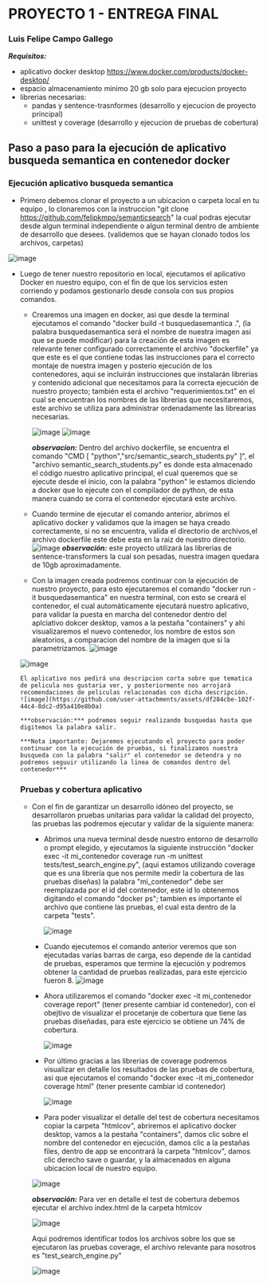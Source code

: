 # PROYECTO 1 - ENTREGA FINAL
### Luis Felipe Campo Gallego

***Requisitos:*** 
- aplicativo docker desktop https://www.docker.com/products/docker-desktop/
- espacio almacenamiento minimo 20 gb solo para ejecucion proyecto
- librerias necesarias:
   - pandas y sentence-trasnformes (desarrollo y ejecucion de proyecto principal)
   - unittest y coverage (desarrollo y ejecucion de pruebas de cobertura) 
  
## Paso a paso para la ejecución de aplicativo busqueda semantica en contenedor docker
### Ejecución aplicativo busqueda semantica
- Primero debemos clonar el proyecto a un ubicacion o carpeta local en tu equipo , lo clonaremos con la instruccion "git clone https://github.com/felipkmpo/semanticsearch" la cual podras ejecutar desde algun terminal independiente o algun terminal dentro de ambiente de desarrollo que desees. (validemos que se hayan clonado todos los archivos, carpetas)

![image](https://github.com/user-attachments/assets/77b79883-822f-4f94-a35c-73c6929ad287)

- Luego de tener nuestro repositorio en local, ejecutamos el aplicativo Docker en nuestro equipo, con el fin de que los servicios esten corriendo y podamos gestionarlo desde consola con sus propios comandos.
  
    - Crearemos una imagen en docker, asi que desde la terminal ejecutamos el comando "docker build -t busquedasemantica .", (la palabra busquedasemantica será el nombre de nuestra imagen asi que se puede 
      modificar) para la creación de esta imagen es relevante tener configurado correctamente el archivo "dockerfile" ya que este es el que contiene todas las instrucciones para el correcto montaje de nuestra 
      imagen y posterio ejecución de los contenedores, aqui se incluirán instrucciones que instalarán librerias y contenido adicional que necesitamos para la correcta ejecución de nuestro proyecto; también 
      esta el archivo "requerimientos.txt" en el cual se encuentran los nombres de las librerias que necesitaremos, este archivo se utiliza para administrar ordenadamente las librearias necesarias.
  
      ![image](https://github.com/user-attachments/assets/f290ba7f-6f74-4b4a-9f55-b14cc9cbf004)
      ![image](https://github.com/user-attachments/assets/857fbddf-9ebf-4409-943d-8296bf5e9cb8)

        ***observacion:*** Dentro del archivo dockerfile, se encuentra el comando "CMD [ "python","src/semantic_search_students.py" ]", el "archivo semantic_search_students.py" es donde esta almacenado
        el código nuestro aplicativo principal, el cual queremos que se ejecute desde el inicio, con la palabra "python" le estamos diciendo a docker que lo ejecute con el compilador de python, de esta manera 
        cuando se corra el contenedor ejecutará este archivo.
    - Cuando termine de ejecutar el comando anterior, abrimos el aplicativo docker y validamos que la imagen  se haya creado correctamente, si no se encuentra, valida el directorio de archivos,el archivo 
    dockerfile este debe esta en la raiz de nuestro directorio.
      ![image](https://github.com/user-attachments/assets/ae2aaf60-44b3-4ac1-8b3f-494bd6080315)
        ***observación:*** este proyecto utilizará las librerias de sentence-transformers la cual son pesadas, nuestra imagen quedara de 10gb aproximadamente.
    - Con la imagen creada podremos continuar con la ejecución de nuestro proyecto, para esto ejecutaremos el comando "docker run -it busquedasemantica" en nuestra terminal, con esto se creará el contenedor, 
    el cual automáticamente ejecutará nuestro aplicativo, para validar la puesta en marcha del contenedor dentro del aplciativo dokcer desktop, vamos a la pestaña "containers" y ahi visualizaremos el nuevo 
     contenedor, los nombre de estos son aleatorios, a comparacion del nombre de la imagen que si la parametrizamos.
     ![image](https://github.com/user-attachments/assets/a998316a-bb5d-4448-8471-9818cd08138c)

     ![image](https://github.com/user-attachments/assets/1b04d739-d643-4066-99d4-54288761c489)

      El aplicativo nos pedirá una descripcion corta sobre que tematica de pelicula nos gustaria ver, y posteriormente nos arrojará recomendaciones de peliculas relacionadas con dicha descripción.
      ![image](https://github.com/user-attachments/assets/df284cbe-102f-44c4-8dc2-d95a410e8b0a)

      ***observación:*** podremos seguir realizando busquedas hasta que digitemos la palabra salir.
 
      ***Nota importante: Dejaremos ejecutando el proyecto para poder continuar con la ejecución de pruebas, si finalizamos nuestra busqueda con la palabra "salir" el contenedor se detendra y no
      podremos seguuir utilizando la linea de comandos dentro del contenedor***

  ### Pruebas y cobertura aplicativo

   - Con el fin de garantizar un desarrollo idóneo del proyecto, se desarrollaron pruebas unitarias para validar la calidad del proyecto, las pruebas las podremos ejecutar y validar de la siguiente manera:
     
        - Abrimos una nueva terminal desde nuestro entorno de desarrollo o prompt elegido, y ejecutamos la siguiente instrucción "docker exec -it mi_contenedor coverage run -m unittest 
          tests/test_search_engine.py", (aqui estamos utilizando coverage que es una librería que nos permite medir la cobertura de las pruebas diseñas) la palabra "mi_contenedor" debe ser reemplazada por el 
          id del contenedor, este id lo obtenemos digitando el comando "docker ps"; tambien es importante el archivo que contiene las pruebas, el cual esta dentro de la carpeta "tests".
  
          ![image](https://github.com/user-attachments/assets/2b1ad691-c2c6-4761-ba53-7a5c9b2e33a2)

        - Cuando ejecutemos el comando anterior veremos que son ejecutadas varias barras de carga, eso depende de la cantidad de pruebas, esperamos que termine la ejecución y podremos obtener la cantidad
          de pruebas realizadas, para este ejercicio fueron 8.
          ![image](https://github.com/user-attachments/assets/8cfcc494-6d91-473e-be10-12bd21757937)

        - Ahora utilizaremos el comando "docker exec -it mi_contenedor coverage report" (tener presente cambiar id contenedor), con el obejtivo de visualizar el procetanje de cobertura que tiene las pruebas
          diseñadas, para este ejercicio se obtiene un 74% de cobertura.

          ![image](https://github.com/user-attachments/assets/4f204491-e8f1-44d1-9904-a11cb824d5cd)

        - Por último gracias a las librerias de coverage podremos visualizar en detalle los resultados de las pruebas de cobertura, asi que ejecutamos el comando "docker exec -it mi_contenedor  coverage html"
          (tener presente cambiar id contenedor)
          
          ![image](https://github.com/user-attachments/assets/ba054312-fa92-46f3-9a78-3e74d9d9d0af)

        - Para poder visualizar el detalle del test de cobertura necesitamos copiar la carpeta "htmlcov", abriremos el aplicativo docker desktop, vamos a la pestaña "containers", damos clic sobre el nombre             del contenedor en ejecución, damos clic a la pestañas files, dentro de app se encontrará la carpeta "htmlcov", damos clic derecho save o guardar, y la almacenados en alguna ubicacion local de nuestro          equipo.
          
        ![image](https://github.com/user-attachments/assets/97fcd073-e3a8-49a7-8dee-70a7b99a200a)



     ***observación:*** Para ver en detalle el test de cobertura debemos ejecutar el archivo index.html de la carpeta htmlcov

        ![image](https://github.com/user-attachments/assets/acf91519-b920-4c96-9aeb-06a85e719cc8)

        Aqui podremos identificar todos los archivos sobre los que se ejecutaron las pruebas coverage, el archivo relevante para nosotros es "test_search_engine.py"

       ![image](https://github.com/user-attachments/assets/3d8f2271-3c65-4b0e-a200-176d809936ee)




